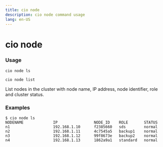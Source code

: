 ```yaml
---
title: cio node
description: cio node command usage 
lang: en-US
---
```


# cio node

<h3>Usage</h3>

`cio node ls`

`cio node list`

List nodes in the cluster with node name, IP address, node identifier, role and cluster status.

<h3>Examples</h3>

```
$ cio node ls
NODENAME             IP                NODE_ID    ROLE       STATUS
n1                   192.168.1.10      f2385660   sds        normal     
n2                   192.168.1.11      4c7545a5   backup1    normal     
n3                   192.168.1.12      99f8673e   backup2    normal     
n4                   192.168.1.13      1862a9a1   standard   normal
```
